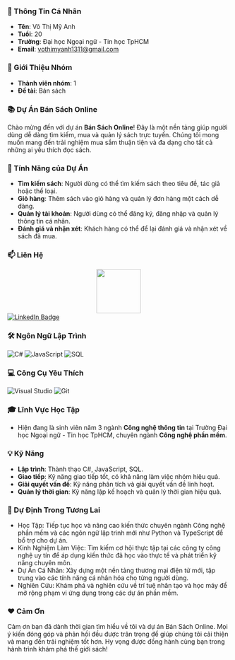 ### 👤 Thông Tin Cá Nhân
- **Tên**: Võ Thị Mỹ Anh
- **Tuổi**: 20
- **Trường**: Đại học Ngoại ngữ - Tin học TpHCM
- **Email**: [vothimyanh1311@gmail.com](mailto:vothimyanh1311@gmail.com)

### 👥 Giới Thiệu Nhóm
- **Thành viên nhóm**: 1
- **Đề tài**: Bán sách

### 📚 Dự Án Bán Sách Online
Chào mừng đến với dự án **Bán Sách Online**! Đây là một nền tảng giúp người dùng dễ dàng tìm kiếm, mua và quản lý sách trực tuyến. Chúng tôi mong muốn mang đến trải nghiệm mua sắm thuận tiện và đa dạng cho tất cả những ai yêu thích đọc sách.

### 🚀 Tính Năng của Dự Án
- **Tìm kiếm sách**: Người dùng có thể tìm kiếm sách theo tiêu đề, tác giả hoặc thể loại.
- **Giỏ hàng**: Thêm sách vào giỏ hàng và quản lý đơn hàng một cách dễ dàng.
- **Quản lý tài khoản**: Người dùng có thể đăng ký, đăng nhập và quản lý thông tin cá nhân.
- **Đánh giá và nhận xét**: Khách hàng có thể để lại đánh giá và nhận xét về sách đã mua.

### 📫 Liên Hệ
<div id="header" align="center">
  <img src="https://media.giphy.com/media/M9gbBd9nbDrOTu1Mqx/giphy.gif" width="100"/>
</div>
 <div id="badges">
  <a href="[your-linkedin-URL](https://www.facebook.com/myanh040404040404/)">
    <img src="https://img.shields.io/badge/Facebook-blue?style=for-the-badge&logo=linked&logoColor=white" alt="LinkedIn Badge"/>
  </a>
  </div>

### 🛠 Ngôn Ngữ Lập Trình
   ![C#](https://img.shields.io/badge/C%23-239120?style=for-the-badge&logo=c-sharp&logoColor=white)
   ![JavaScript](https://img.shields.io/badge/JavaScript-F7DF1E?style=for-the-badge&logo=javascript&logoColor=black)
   ![SQL](https://img.shields.io/badge/SQL-4479A1?style=for-the-badge&logo=sql&logoColor=white)

### 💻 Công Cụ Yêu Thích
   ![Visual Studio](https://img.shields.io/badge/Visual_Studio-5C2D91?style=for-the-badge&logo=visual%20studio&logoColor=white)
   ![Git](https://img.shields.io/badge/Git-F05032?style=for-the-badge&logo=git&logoColor=white)

### 🎓 Lĩnh Vực Học Tập
- Hiện đang là sinh viên năm 3 ngành **Công nghệ thông tin** tại Trường Đại học Ngoại ngữ - Tin học TpHCM, chuyên ngành **Công nghệ phần mềm**.
  
### 💡 Kỹ Năng
- **Lập trình**: Thành thạo C#, JavaScript, SQL.
- **Giao tiếp**: Kỹ năng giao tiếp tốt, có khả năng làm việc nhóm hiệu quả.
- **Giải quyết vấn đề**: Kỹ năng phân tích và giải quyết vấn đề linh hoạt.
- **Quản lý thời gian**: Kỹ năng lập kế hoạch và quản lý thời gian hiệu quả.
  
### 🎯 Dự Định Trong Tương Lai
- Học Tập: Tiếp tục học và nâng cao kiến thức chuyên ngành Công nghệ phần mềm và các ngôn ngữ lập trình mới như Python và TypeScript để bổ trợ cho dự án.
- Kinh Nghiệm Làm Việc: Tìm kiếm cơ hội thực tập tại các công ty công nghệ uy tín để áp dụng kiến thức đã học vào thực tế và phát triển kỹ năng chuyên môn.
- Dự Án Cá Nhân: Xây dựng một nền tảng thương mại điện tử mới, tập trung vào các tính năng cá nhân hóa cho từng người dùng.
- Nghiên Cứu: Khám phá và nghiên cứu về trí tuệ nhân tạo và học máy để mở rộng phạm vi ứng dụng trong các dự án phần mềm.

### ❤️ Cảm Ơn 
Cảm ơn bạn đã dành thời gian tìm hiểu về tôi và dự án Bán Sách Online. Mọi ý kiến đóng góp và phản hồi đều được trân trọng để giúp chúng tôi cải thiện và mang đến trải nghiệm tốt hơn. Hy vọng được đồng hành cùng bạn trong hành trình khám phá thế giới sách!


